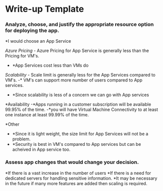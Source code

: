 # Write-up Template

### Analyze, choose, and justify the appropriate resource option for deploying the app.

*I would choose an App Service

*Azure Pricing
-* Azure Pricing for App Service is generally less than the Pricing for VM's.
- *App Services cost less than VMs do

*Scalability
-* Scale limit is generally less for the App Services compared to VM's.
-* VM's can support more number of users compared to App services.
- *Since scalability is less of a concern we can go with App services

*Availability
-*Apps running in a customer subscription will be available 99.95% of the time.
-*you will have Virtual Machine Connectivity to at least one instance at least 99.99% of the time.

*Other 
- *Since it is light weight, the size limit for App Services will not be a problem.
- *Security is best in VM's compared to App services but can be acheived in App service too.



### Assess app changes that would change your decision.

*If there is a vast increase in the number of users
*If there is a need for dedicated servers for handling sensitive information.
*It may be necessary in the future if many more features are added then scaling is required.
